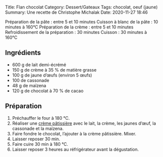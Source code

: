 Title: Flan chocolat
Category: Dessert/Gateaux
Tags: chocolat, oeuf (jaune)
Summary: Une recette de Christophe Michalak
Date:  2020-11-27 18:46

Préparation de la pâte : entre 5 et 10 minutes
Cuisson à blanc de la pâte : 10 minutes à 160°C
Préparation de la crème : entre 5 et 10 minutes
Refroidissement de la préparation : 30 minutes
Cuisson : 30 minutes à 160°C 

## Ingrédients
- 600 g de lait demi-écrémé
- 150 g de crème à 35 % de matière grasse
- 100 g de jaune d’œufs (environ 5 œufs)
- 100 de cassonade
- 48 g de maïzena
- 120 g de chocolat à 70 % de cacao

## Préparation
1. Préchauffer le four à 180 °C.
2. Réaliser une [crème pâtissière]({filename}/dessert/creme-patissiere.md) avec le lait, la crème, les jaunes d’œuf, la cassonade et la maïzena.
3. Faire fondre le chocolat, l’ajouter à la crème pâtissière. Mixer.
4. Laisser reposer 30 min.
5. Faire cuire 30 min à 180 °C.
6. Laisser reposer 3 heures au réfrigérateur avant la dégustation. 
